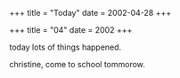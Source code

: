 +++
title = "Today"
date = 2002-04-28
+++

+++
title = "04"
date = 2002
+++

today lots of things happened.

christine, come to school tommorow.